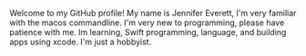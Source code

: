 Welcome to my GitHub profile! 
My name is Jennifer Everett, 
I'm very familiar with the macos commandline.
I'm very new to programming, please have patience with me.
Im learning, Swift programming, language, and building apps using xcode.
I'm just a hobbyist. 